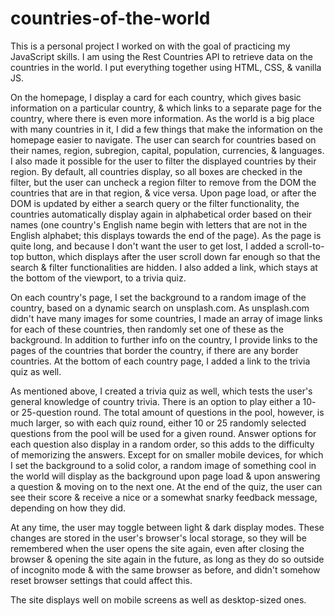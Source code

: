 ﻿# countries-of-the-world
This is a personal project I worked on with the goal of practicing my JavaScript skills. I am using the Rest Countries API to retrieve data on the countries in the world. I put everything together using HTML, CSS, & vanilla JS.

On the homepage, I display a card for each country, which gives basic information on a particular country, & which links to a separate page for the country, where there is even more information. As the world is a big place with many countries in it, I did a few things that make the information on the homepage easier to navigate. The user can search for countries based on their names, region, subregion, capital, population, currencies, & languages. I also made it possible for the user to filter the displayed countries by their region. By default, all countries display, so all boxes are checked in the filter, but the user can uncheck a region filter to remove from the DOM the countries that are in that region, & vice versa. Upon page load, or after the DOM is updated by either a search query or the filter functionality, the countries automatically display again in alphabetical order based on their names (one country's English name begin with letters that are not in the English alphabet; this displays towards the end of the page). As the page is quite long, and because I don't want the user to get lost, I added a scroll-to-top button, which displays after the user scroll down far enough so that the search & filter functionalities are hidden. I also added a link, which stays at the bottom of the viewport, to a trivia quiz.

On each country's page, I set the background to a random image of the country, based on a dynamic search on unsplash.com. As unsplash.com didn't have many images for some countries, I made an array of image links for each of these countries, then randomly set one of these as the background. In addition to further info on the country, I provide links to the pages of the countries that border the country, if there are any border countries. At the bottom of each country page, I added a link to the trivia quiz as well.

As mentioned above, I created a trivia quiz as well, which tests the user's general knowledge of country trivia. There is an option to play either a 10- or 25-question round. The total amount of questions in the pool, however, is much larger, so with each quiz round, either 10 or 25 randomly selected questions from the pool will be used for a given round. Answer options for each question also display in a random order, so this adds to the difficulty of memorizing the answers. Except for on smaller mobile devices, for which I set the background to a solid color, a random image of something cool in the world will display as the background upon page load & upon answering a question & moving on to the next one. At the end of the quiz, the user can see their score & receive a nice or a somewhat snarky feedback message, depending on how they did.

At any time, the user may toggle between light & dark display modes. These changes are stored in the user's browser's local storage, so they will be remembered when the user opens the site again, even after closing the browser & opening the site again in the future, as long as they do so outside of incognito mode & with the same browser as before, and didn't somehow reset browser settings that could affect this.

The site displays well on mobile screens as well as desktop-sized ones.
